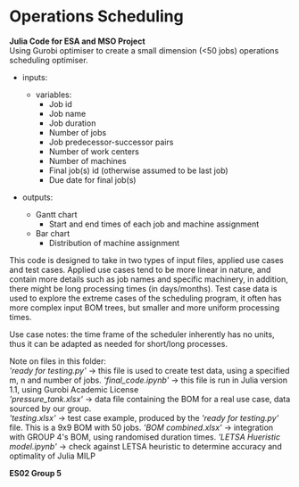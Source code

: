 # Operations Scheduling 

**Julia Code for ESA and MSO Project**  
Using Gurobi optimiser to create a small dimension (<50 jobs) operations scheduling optimiser. 

- inputs:
    
    - variables:
        - Job id 
        - Job name 
        - Job duration 
        - Number of jobs 
        - Job predecessor-successor pairs 
        - Number of work centers  
        - Number of machines 
        - Final job(s) id (otherwise assumed to be last job) 
        - Due date for final job(s) 
- outputs:
    - Gantt chart  
        - Start and end times of each job and machine assignment 
    - Bar chart 
        - Distribution of machine assignment

This code is designed to take in two types of input files, applied use cases and test cases. Applied use cases tend to be more linear in nature,  and contain more details such as job names and specific machinery, in addition, there might be long processing times (in days/months). Test case data is used to explore the extreme cases of the scheduling program, it often has more complex input BOM trees, but smaller and more uniform processing times.

Use case notes: the time frame of the scheduler inherently has no units, thus it can be adapted as needed for short/long processes.

Note on files in this folder:  
*'ready for testing.py'* -> this file is used to create test data, using a specified m, n and number of jobs.
*'final_code.ipynb'* -> this file is run in Julia version 1.1, using Gurobi Academic License  
*'pressure_tank.xlsx'* -> data file containing the BOM for a real use case, data sourced by our group.  
*'testing.xlsx'* -> test case example, produced by the *'ready for testing.py'* file. This is a 9x9 BOM with 50 jobs.
*'BOM combined.xlsx'* -> integration with GROUP 4's BOM, using randomised duration times.
*'LETSA Hueristic model.ipynb'* -> check against LETSA heuristic to determine accuracy and optimality of Julia MILP




**ES02 Group 5**  
